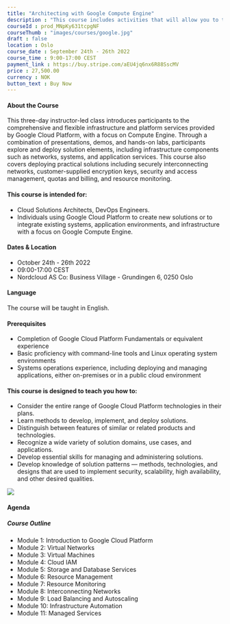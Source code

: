 ```yaml
---
title: "Architecting with Google Compute Engine"
description : "This course includes activities that will allow you to test new skills and apply knowledge through hands-on lab activities. Architecting with Google Compute Engine will be delivered through a mix of instructor-led training, demos and hands-on labs."
courseId : prod_MNpKy631tcpgNF
courseThumb : "images/courses/google.jpg"
draft : false
location : Oslo
course_date : September 24th - 26th 2022
course_time : 9:00-17:00 CEST
payment_link : https://buy.stripe.com/aEU4jq6nx6R88SscMV
price : 27,500.00
currency : NOK
button_text : Buy Now 
---
```


#### About the Course

This three-day instructor-led class introduces participants to the comprehensive and flexible infrastructure and platform services provided by Google Cloud Platform, with a focus on Compute Engine. Through a combination of presentations, demos, and hands-on labs, participants explore and deploy solution elements, including infrastructure components such as networks, systems, and application services. This course also covers deploying practical solutions including securely interconnecting networks, customer-supplied encryption keys, security and access management, quotas and billing, and resource monitoring.

#### This course is intended for:

* Cloud Solutions Architects, DevOps Engineers.
* Individuals using Google Cloud Platform to create new solutions or to integrate existing systems, application environments, and infrastructure with a focus on Google Compute Engine.

#### Dates & Location

* October 24th - 26th 2022
* 09:00-17:00 CEST
* Nordcloud AS Co: Business Village - Grundingen 6, 0250 Oslo

#### Language

The course will be taught in English.

#### Prerequisites

* Completion of Google Cloud Platform Fundamentals or equivalent experience
* Basic proficiency with command-line tools and Linux operating system environments
* Systems operations experience, including deploying and managing applications, either on-premises or in a public cloud environment


#### This course is designed to teach you how to:

* Consider the entire range of Google Cloud Platform technologies in their plans.
* Learn methods to develop, implement, and deploy solutions.
* Distinguish between features of similar or related products and technologies.
* Recognize a wide variety of solution domains, use cases, and applications.
* Develop essential skills for managing and administering solutions.
* Develop knowledge of solution patterns — methods, technologies, and designs that are used to implement security, scalability, high availability, and other desired qualities.

![](https://nordcloud.com/wp-content/uploads/2020/03/nordcloud_web_square-24-1.jpg#right)

#### Agenda

##### Course Outline

* Module 1: Introduction to Google Cloud Platform
* Module 2: Virtual Networks
* Module 3: Virtual Machines
* Module 4: Cloud IAM
* Module 5: Storage and Database Services
* Module 6: Resource Management
* Module 7: Resource Monitoring
* Module 8: Interconnecting Networks
* Module 9: Load Balancing and Autoscaling
* Module 10: Infrastructure Automation
* Module 11: Managed Services
